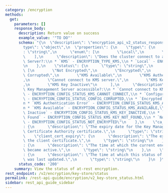 ```yaml
---
category: /encryption
methods:
  get:
    parameters: []
    response_body:
      description: Return value on success
      example_value: '"TO DO"'
      schema: "{\n  \"description\": \"encryption_api_v2_status_response\",\n  \"\
        type\": \"object\",\n  \"properties\": {\n    \"type\": {\n      \"type\"\
        : \"string\",\n      \"enum\": [\n        \"Local\",\n        \"KMS\"\n  \
        \    ],\n      \"description\": \"Does the cluster connect to a Key Management\
        \ Server?:\\n * `KMS` - ENCRYPTION_TYPE_KMS,\\n * `Local` - ENCRYPTION_TYPE_LOCAL\"\
        \n    },\n    \"status\": {\n      \"type\": \"string\",\n      \"enum\":\
        \ [\n        \"Not Encrypted\",\n        \"Encrypted\",\n        \"Configuration\
        \ Corrupted\",\n        \"KMS Available\",\n        \"KMS Authentication Error\"\
        ,\n        \"Cannot connect to KMS server.\",\n        \"KMS Key Not Found\"\
        ,\n        \"KMS Key Inactive\"\n      ],\n      \"description\": \"Is the\
        \ Key Management Server accessible?:\\n * `Cannot connect to KMS server.`\
        \ - ENCRYPTION_CONFIG_STATUS_KMS_CANNOT_CONNECT,\\n * `Configuration Corrupted`\
        \ - ENCRYPTION_CONFIG_STATUS_CONFIG_CORRUPTED,\\n * `Encrypted` - ENCRYPTION_CONFIG_STATUS_LOCAL,\\\
        n * `KMS Authentication Error` - ENCRYPTION_CONFIG_STATUS_KMS_AUTHENTICATION_ERROR,\\\
        n * `KMS Available` - ENCRYPTION_CONFIG_STATUS_KMS_AVAILABLE,\\n * `KMS Key\
        \ Inactive` - ENCRYPTION_CONFIG_STATUS_KMS_KEY_INACTIVE,\\n * `KMS Key Not\
        \ Found` - ENCRYPTION_CONFIG_STATUS_KMS_KEY_NOT_FOUND,\\n * `Not Encrypted`\
        \ - ENCRYPTION_CONFIG_STATUS_NOT_ENCRYPTED\"\n    },\n    \"ca_cert_expiry\"\
        : {\n      \"description\": \"The expiry date for the Key Management Server\
        \ Certificate Authority certificate.\",\n      \"type\": \"string\"\n    },\n\
        \    \"client_cert_expiry\": {\n      \"description\": \"The expiry date for\
        \ the client certificate.\",\n      \"type\": \"string\"\n    },\n    \"last_key_rotation_time\"\
        : {\n      \"description\": \"The time at which the current encryption key\
        \ became active.\",\n      \"type\": \"string\"\n    },\n    \"last_status_update_time\"\
        : {\n      \"description\": \"The time at which this status of the configuration\
        \ was last updated.\",\n      \"type\": \"string\"\n    }\n  }\n}"
      status_code: '200'
    summary: View the status of at-rest encryption.
rest_endpoint: /v2/encryption/key-store/status
permalink: /rest-api-guide/encryption/v2_key-store_status.html
sidebar: rest_api_guide_sidebar
---
```

